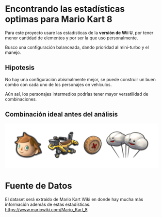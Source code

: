 # Encontrando las estadísticas optimas para Mario Kart 8

Para este proyecto usare las estadísticas de la **versión de Wii U**, por tener menor cantidad de elementos y por ser la que uso personalmente. 

Busco una configuración balanceada, dando prioridad al mini-turbo y el manejo. 


## Hipotesis 
No hay una configuración abismalmente mejor, se puede construir un buen combo con cada uno de los personajes on vehículos. 

Aún así, los personajes intermedios podrías tener mayor versatilidad de combinaciones. 


## Combinación ideal antes del análisis
![Mejor_Combo_v1](/references/Mejor_Combo_v1.png)


# Fuente de Datos
El dataset será extraído de Mario Kart Wiki en donde hay mucha más información además de estas estadísticas.  
https://www.mariowiki.com/Mario_Kart_8